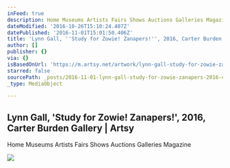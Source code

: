 ```yaml
---
inFeed: true
description: Home Museums Artists Fairs Shows Auctions Galleries Magazine
dateModified: '2016-10-26T15:10:24.407Z'
datePublished: '2016-11-01T15:01:50.406Z'
title: 'Lynn Gall, ''Study for Zowie! Zanapers!'', 2016, Carter Burden Gallery | Artsy'
author: []
publisher: {}
via: {}
isBasedOnUrl: 'https://m.artsy.net/artwork/lynn-gall-study-for-zowie-zanapers'
starred: false
sourcePath: _posts/2016-11-01-lynn-gall-study-for-zowie-zanapers-2016-carter-burden.md
_type: MediaObject

---
```

<article style=""><h1>Lynn Gall, 'Study for Zowie! Zanapers!', 2016, Carter Burden Gallery | Artsy</h1><p>Home Museums Artists Fairs Shows Auctions Galleries Magazine</p><img src="https://d32dm0rphc51dk.cloudfront.net/Y6IYhxApkl-BUNfnCj3_EQ/large.jpg" /></article>